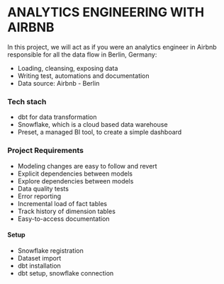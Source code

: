 # ANALYTICS ENGINEERING WITH AIRBNB

In this project, we will act as if you were an analytics engineer in Airbnb responsible for all the data flow in Berlin, Germany:

- Loading, cleansing, exposing data
- Writing test, automations and documentation
- Data source: Airbnb - Berlin

### Tech stach

- dbt for data transformation
- Snowflake, which is a cloud based data warehouse
- Preset, a managed BI tool, to create a simple dashboard

### Project Requirements

- Modeling changes are easy to follow and revert
- Explicit dependencies between models
- Explore dependencies between models
- Data quality tests
- Error reporting
- Incremental load of fact tables
- Track history of dimension tables
- Easy-to-access documentation

#### Setup

- Snowflake registration
- Dataset import
- dbt installation
- dbt setup, snowflake connection


